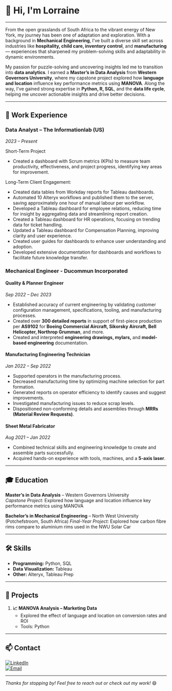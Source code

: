 # 👋 Hi, I'm Lorraine 
---

From the open grasslands of South Africa to the vibrant energy of New York, my journey has been one of adaptation and exploration. With a background in **Mechanical Engineering**, I’ve built a diverse skill set across industries like **hospitality, child care, inventory control**, and **manufacturing** — experiences that sharpened my problem-solving skills and adaptability in dynamic environments.  

My passion for puzzle-solving and uncovering insights led me to transition into **data analytics**. I earned a **Master’s in Data Analysis** from **Western Governors University**, where my capstone project explored how **language and location** influence key performance metrics using **MANOVA**. Along the way, I've gained strong expertise in **Python, R, SQL**, and the **data life cycle**, helping me uncover actionable insights and drive better decisions.  

---

## 💼 Work Experience
### **Data Analyst** – The Informationlab (US)  
*2023 – Present*


Short-Term Project
- Created a dashboard with Scrum metrics (KPIs) to measure team productivity, effectiveness, and project progress, identifying key areas for improvement.


Long-Term Client Engagement:
- Created data tables from Workday reports for Tableau dashboards.
- Automated 10 Alteryx workflows and published them to the server, saving approximately one hour of manual labour per workflow.
- Developed a Tableau dashboard for employee relations, reducing time for insight by aggregating data and streamlining report creation.
- Created a Tableau dashboard for HR operations, focusing on trending data for ticket handling.
- Updated a Tableau dashboard for Compensation Planning, improving clarity and user experience.
- Created user guides for dashboards to enhance user understanding and adoption.
- Developed extensive documentation for dashboards and workflows to facilitate future knowledge transfer.

### **Mechanical Engineer** - Ducommun Incorporated
#### **Quality & Planner Engineer**  
*Sep 2022 – Dec 2023*  
- Established accuracy of current engineering by validating customer configuration management, specifications, tooling, and manufacturing processes.  
- Created over **300 detailed reports** in support of first-piece production per **AS9102** for **Boeing Commercial Aircraft, Sikorsky Aircraft, Bell Helicopter, Northrop Grumman**, and more.  
- Created and interpreted **engineering drawings, mylars,** and **model-based engineering** documentation.  

#### **Manufacturing Engineering Technician**  
*Jan 2022 – Sep 2022*  
- Supported operators in the manufacturing process.  
- Decreased manufacturing time by optimizing machine selection for part formation.  
- Generated reports on operator efficiency to identify causes and suggest improvements.  
- Investigated manufacturing issues to reduce scrap levels.  
- Dispositioned non-conforming details and assemblies through **MRRs (Material Review Requests)**.  

#### **Sheet Metal Fabricator**  
*Aug 2021 – Jan 2022*  
- Combined technical skills and engineering knowledge to create and assemble parts successfully.  
- Acquired hands-on experience with tools, machines, and a **5-axis laser**. 

---

## 🎓 Education
**Master’s in Data Analysis** – Western Governors University  
*Capstone Project:* Explored how language and location influence key performance metrics using MANOVA  

**Bachelor’s in Mechanical Engineering** – North West University (Potchefstroom, South Africa)
*Final-Year Project:* Explored how carbon fibre rims compare to aluminium rims used in the NWU Solar Car

---

## 🛠️ Skills
- **Programming:** Python, SQL
- **Data Visualization:** Tableau
- **Other:** Alteryx, Tableau Prep

---

## 🌟 Projects
1. **📈 MANOVA Analysis – Marketing Data**  
   - Explored the effect of language and location on conversion rates and ROI  
   - Tools: Python  

---

## 📫 Contact
[![LinkedIn](https://img.shields.io/badge/LinkedIn-Profile-blue?logo=linkedin)](https://www.linkedin.com/in/lorraine-ferrusi/)  
[![Email](https://img.shields.io/badge/Email-your.email@example.com-red?logo=gmail)](mailto:lferrusi94@gmail.com)  

---

*Thanks for stopping by! Feel free to reach out or check out my work!* 😄
